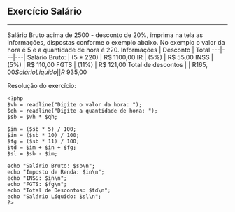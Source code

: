 ## Exercício Salário

***

Salário Bruto acima de 2500 - desconto de 20%, imprima na tela as informações, dispostas conforme o exemplo abaixo. No exemplo o valor da hora é 5 e a quantidade de hora é 220.
Informações | Desconto | Total
---|---|---|
Salário Bruto: | (5 * 220) | R$ 1100,00
IR | (5%) | R$ 55,00
INSS | (5%) | R$ 110,00
FGTS | (11%) | R$ 121,00
Total de descontos | | R$165,00
Salário Liquido | | R$ 935,00

Resolução do exercício:
```
<?php
$vh = readline("Digite o valor da hora: ");
$qh = readline("Digite a quantidade de hora: ");
$sb = $vh * $qh;

$im = ($sb * 5) / 100;
$in = ($sb * 10) / 100;
$fg = ($sb * 11) / 100;
$td = $im + $in + $fg;
$sl = $sb - $im;

echo "Salário Bruto: $sb\n";
echo "Imposto de Renda: $in\n";
echo "INSS: $in\n";
echo "FGTS: $fg\n";
echo "Total de Descontos: $td\n";
echo "Salário Líquido: $sl\n";
?>

```